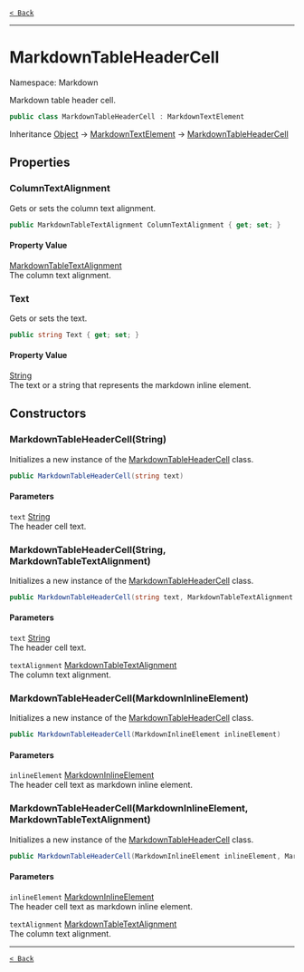 [`< Back`](./)

---

# MarkdownTableHeaderCell

Namespace: Markdown

Markdown table header cell.

```csharp
public class MarkdownTableHeaderCell : MarkdownTextElement
```

Inheritance [Object](https://docs.microsoft.com/en-us/dotnet/api/system.object) → [MarkdownTextElement](./markdown.markdowntextelement) → [MarkdownTableHeaderCell](./markdown.markdowntableheadercell)

## Properties

### **ColumnTextAlignment**

Gets or sets the column text alignment.

```csharp
public MarkdownTableTextAlignment ColumnTextAlignment { get; set; }
```

#### Property Value

[MarkdownTableTextAlignment](./markdown.markdowntabletextalignment)<br>
The column text alignment.

### **Text**

Gets or sets the text.

```csharp
public string Text { get; set; }
```

#### Property Value

[String](https://docs.microsoft.com/en-us/dotnet/api/system.string)<br>
The text or a string that represents the markdown inline element.

## Constructors

### **MarkdownTableHeaderCell(String)**

Initializes a new instance of the [MarkdownTableHeaderCell](./markdown.markdowntableheadercell) class.

```csharp
public MarkdownTableHeaderCell(string text)
```

#### Parameters

`text` [String](https://docs.microsoft.com/en-us/dotnet/api/system.string)<br>
The header cell text.

### **MarkdownTableHeaderCell(String, MarkdownTableTextAlignment)**

Initializes a new instance of the [MarkdownTableHeaderCell](./markdown.markdowntableheadercell) class.

```csharp
public MarkdownTableHeaderCell(string text, MarkdownTableTextAlignment textAlignment)
```

#### Parameters

`text` [String](https://docs.microsoft.com/en-us/dotnet/api/system.string)<br>
The header cell text.

`textAlignment` [MarkdownTableTextAlignment](./markdown.markdowntabletextalignment)<br>
The column text alignment.

### **MarkdownTableHeaderCell(MarkdownInlineElement)**

Initializes a new instance of the [MarkdownTableHeaderCell](./markdown.markdowntableheadercell) class.

```csharp
public MarkdownTableHeaderCell(MarkdownInlineElement inlineElement)
```

#### Parameters

`inlineElement` [MarkdownInlineElement](./markdown.markdowninlineelement)<br>
The header cell text as markdown inline element.

### **MarkdownTableHeaderCell(MarkdownInlineElement, MarkdownTableTextAlignment)**

Initializes a new instance of the [MarkdownTableHeaderCell](./markdown.markdowntableheadercell) class.

```csharp
public MarkdownTableHeaderCell(MarkdownInlineElement inlineElement, MarkdownTableTextAlignment textAlignment)
```

#### Parameters

`inlineElement` [MarkdownInlineElement](./markdown.markdowninlineelement)<br>
The header cell text as markdown inline element.

`textAlignment` [MarkdownTableTextAlignment](./markdown.markdowntabletextalignment)<br>
The column text alignment.

---

[`< Back`](./)
